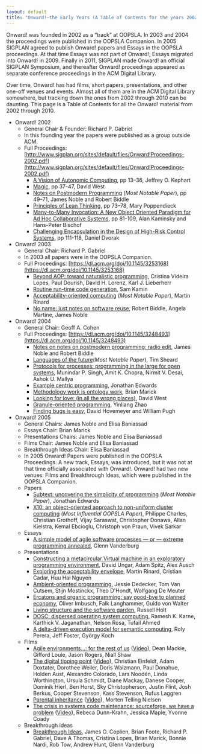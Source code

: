 ```yaml
---
layout: default
title: "Onward!—the Early Years (A Table of Contents for the years 2002–2010)"
---
```

Onward! was founded in 2002 as a “track” at OOPSLA. In 2003 and 2004 the proceedings were published 
in the OOPSLA Companion. In 2005 SIGPLAN agreed to publish Onward! papers and Essays in the OOPSLA 
proceedings. At that time Essays was not part of Onward!; Essays migrated into Onward! in 2009. 
Finally in 2011, SIGPLAN made Onward! an official SIGPLAN Symposium, and thereafter Onward! 
proceedings appeared as separate conference proceedings in the ACM Digital Library.

Over time, Onward! has had films, short papers, presentations, and other one-off venues and 
events. Almost all of them are in the ACM Digital Library somewhere, but tracking down the 
ones from 2002 through 2010 can be daunting. This page is a Table of Contents for all the Onward! 
material from 2002 through 2010.

- Onward! 2002
    -   General Chair & Founder: Richard P. Gabriel
    -   In this founding year the papers were published as a group outside ACM.
    -   Full Proceedings: [http://www.sigplan.org/sites/default/files/Onward!Proceedings-2002.pdf](http://www.sigplan.org/sites/default/files/Onward!Proceedings-2002.pdf)
        -   [A Vision of Autonomic Computing](http://www.sigplan.org/sites/default/files/Onward!Proceedings-2002.pdf#page=13), pp 13–36, Jeffrey O. Kephart
        -   [Magic](http://www.sigplan.org/sites/default/files/Onward!Proceedings-2002.pdf#page=37), pp 37-47, David West
        -   [Notes on Postmodern Programming](http://www.sigplan.org/sites/default/files/Onward!Proceedings-2002.pdf#page=49) (*Most Notable Paper*), pp 49–71, James Noble and Robert Biddle
        -   [Principles of Lean Thinking](http://www.sigplan.org/sites/default/files/Onward!Proceedings-2002.pdf#page=73), pp 73–78, Mary Poppendieck
        -   [Many-to-Many Invocation: A New Object Oriented Paradigm for Ad Hoc Collaborative Systems](http://www.sigplan.org/sites/default/files/Onward!Proceedings-2002.pdf#page=81), pp 81-109, Alan Kaminsky and Hans-Peter Bischof
        -   [Challenging Encapsulation in the Design of High-Risk Control Systems](http://www.sigplan.org/sites/default/files/Onward!Proceedings-2002.pdf#page=111), pp 111-118, Daniel Dvorak
- Onward! 2003
    -   General Chair: Richard P. Gabriel
    -   In 2003 all papers were in the OOPSLA Companion.
    -   Full Proceedings: [https://dl.acm.org/doi/10.1145/3253168](https://dl.acm.org/doi/10.1145/3253168)
        -   [Beyond AOP: toward naturalistic programming](https://dl.acm.org/doi/abs/10.1145/949344.949400), Cristina Videira Lopes, Paul Dourish, David H. Lorenz, Karl J. Lieberherr
        -   [Routine run-time code generation](https://doi.org/10.1145/949344.949401), Sam Kamin
        -   [Acceptability-oriented computing](https://doi.org/10.1145/949344.949402) (*Most Notable Paper*), Martin Rinard
        -   [No name: just notes on software reuse](https://doi.org/10.1145/949344.949403), Robert Biddle, Angela Martine, James Noble
- Onward! 2004
    -   General Chair: Geoff A. Cohen
    -   Full Proceedings: [https://dl.acm.org/doi/10.1145/3248493](https://dl.acm.org/doi/10.1145/3248493)
        -   [Notes on notes on postmodern programming: radio edit](https://doi.org/10.1145/1028664.1028710), James Noble and Robert Biddle
        -   [Languages of the future](https://doi.org/10.1145/1028664.1028711)(*Most Notable Paper*), Tim Sheard
        -   [Protocols for processes: programming in the large for open systems](https://doi.org/10.1145/1028664.1028712), Munindar P. Singh, Amit K. Chopra, Nirmit V. Desai, Ashok U. Mallya
        -   [Example centric programming](https://doi.org/10.1145/1028664.1028713), Jonathan Edwards
        -   [Methodology work is ontology work](https://doi.org/10.1145/1028664.1028714), Brian Marick
        -   [Looking for love: (in all the wrong places)](https://doi.org/10.1145/1028664.1028715), David West
        -   [Granule-oriented programming](https://doi.org/10.1145/1028664.1028716), Yinliang Zhao
        -   [Finding bugs is easy](https://doi.org/10.1145/1028664.1028717), David Hovemeyer and William Pugh
-  Onward! 2005
    -   General Chairs: James Noble and Elisa Baniassad
    -   Essays Chair: Brian Marick
    -   Presentations Chairs: James Noble and Elisa Baniassad
    -   Films Chair: James Noble and Elisa Baniassad
    -   Breakthrough Ideas Chair: Elisa Baniassad
    -   In 2005 Onward! Papers were published in the OOPSLA Proceedings. A new track, Essays, was introduced, but it was not at that time officially associated with Onward!. Onward! had two new venues: Films and Breakthrough Ideas, which were published in the OOPSLA Companion.
    -   Papers
        -   [Subtext: uncovering the simplicity of programming](https://doi.org/10.1145/1094811.1094851) (*Most Notable Paper*), Jonathan Edwards
        -   [X10: an object-oriented approach to non-uniform cluster computing](https://doi.org/10.1145/1094811.1094852) (*Most Influential OOPSLA Paper*), Philippe Charles, Christian Grothoff, Vijay Saraswat, Christopher Donawa, Allan Kielstra, Kemal Ebcioglu, Christoph von Praun, Vivek Sarkar
    -   Essays
        -   [A simple model of agile software processes — or — extreme programming annealed](https://doi.org/10.1145/1094811.1094854), Glenn Vanderburg
    -   Presentations
        -   [Constructing a metacircular Virtual machine in an exploratory programming environment](https://doi.org/10.1145/1094855.1094865), David Ungar, Adam Spitz, Alex Ausch
        -   [Exploring the acceptability envelope](https://dl.acm.org/doi/pdf/10.1145/1094855.1094866), Martin Rinard, Cristian Cadar, Huu Hai Nguyen
        -   [Ambient-oriented programming](https://doi.org/10.1145/1094855.1094867), Jessie Dedecker, Tom Van Cutsem, Stijn Mostinckx, Theo D'Hondt, Wolfgang De Meuter
        -   [Ercatons and organic programming: say good-bye to planned economy](https://doi.org/10.1145/1094855.1094868), Oliver Imbusch, Falk Langhammer, Guido von Walter
        -   [Living structure and the software garden](https://doi.org/10.1145/1094855.1094869), Russell Holt
        -   [DOSC: dispersed operating system computing](https://doi.org/10.1145/1094855.1094870), Ramesh K. Karne, Karthick V. Jaganathan, Nelson Rosa, Tufail Ahmed
        -   [A delta-driven execution model for semantic computing](https://doi.org/10.1145/1094855.1094871), Roly Perera, Jeff Foster, György Koch
    -   Films
        -   [Agile environments...: for the rest of us](https://doi.org/10.1145/1094855.1094872) ([Video](https://dl.acm.org/action/downloadSupplement?doi=10.1145%2F1094855.1094872&file=p72-mackie_768k.mp4&download=true)), Dean Mackie, Gifford Louie, Jason Rogers, Niall Shaw
        -   [The digital tipping point](https://doi.org/10.1145/1094855.1094873) ([Video](https://dl.acm.org/action/downloadSupplement?doi=10.1145%2F1094855.1094873&file=p73-einfeldt_768k.mp4&download=true)), Christian Einfeldt, Adam Doxtater, Dorothee Weiler, Doris Waizmann, Paul Donahue, Holden Aust, Alexandro Colorado, Lars Noodén, Linda Worthington, Ursula Schmidt, Diane Mackay, Danese Cooper, Dominik Hierl, Ben Horst, Sky Christopherson, Justin Flint, Josh Berkus, Cooper Stevenson, Kass Stevenson, Rufus Laggren
        -   [Parental inheritance](https://doi.org/10.1145/1094855.1094874) ([Video](https://dl.acm.org/action/downloadSupplement?doi=10.1145%2F1094855.1094874&file=p74-nielsen_768k.mp4&download=true)), Morten Telling Nielsen
        -   [The crisis in systems code maintenance: sourceforge, we have a problem](https://doi.org/10.1145/1094855.1094875) ([Video](https://dl.acm.org/action/downloadSupplement?doi=10.1145%2F1094855.1094875&file=p75-dunn-krahn_768k.mp4&download=true)), Rebeca Dunn-Krahn, Jessica Maple, Yvonne Coady
    -   Breakthrough ideas
        -   [Breakthrough Ideas](https://doi.org/10.1145/1094855.1094863), James O. Coplien, Brian Foote, Richard P. Gabriel, Dave A Thomas, Cristina Lopes, Brian Marick, Bonnie Nardi, Rob Tow, Andrew Hunt, Glenn Vanderburg 


